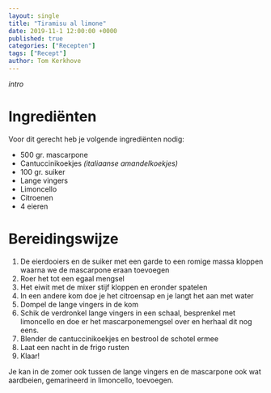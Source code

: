 ```yaml
---
layout: single
title: "Tiramisu al limone"
date: 2019-11-1 12:00:00 +0000
published: true
categories: ["Recepten"]
tags: ["Recept"]
author: Tom Kerkhove
---
```


_intro_

# Ingrediënten
Voor dit gerecht heb je volgende ingrediënten nodig:

- 500 gr. mascarpone
- Cantuccinikoekjes *(italiaanse amandelkoekjes)*
- 100 gr. suiker
- Lange vingers
- Limoncello
- Citroenen
- 4 eieren

# Bereidingswijze

1. De eierdooiers en de suiker met een garde to een romige massa kloppen waarna we de mascarpone eraan toevoegen
2. Roer het tot een egaal mengsel
3. Het eiwit met de mixer stijf kloppen en eronder spatelen
4. In een andere kom doe je het citroensap en je langt het aan met water
5. Dompel de lange vingers in de kom
6. Schik de verdronkel lange vingers in een schaal, besprenkel met limoncello en doe er het mascarponemengsel over en herhaal dit nog eens.
7. Blender de cantuccinikoekjes en bestrool de schotel ermee
8. Laat een nacht in de frigo rusten
9. Klaar!

Je kan in de zomer ook tussen de lange vingers en de mascarpone ook wat aardbeien, gemarineerd in limoncello, toevoegen.